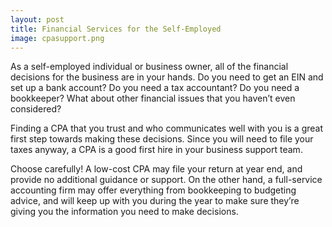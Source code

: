 ```yaml
---
layout: post
title: Financial Services for the Self-Employed
image: cpasupport.png
---
```


As a self-employed individual or business owner, all of the financial decisions for the business are in your hands. Do you need to get an EIN and set up a bank account? Do you need a tax accountant? Do you need a bookkeeper? What about other financial issues that you haven’t even considered?

Finding a CPA that you trust and who communicates well with you is a great first step towards making these decisions. Since you will need to file your taxes anyway, a CPA is a good first hire in your business support team.

Choose carefully! A low-cost CPA may file your return at year end, and provide no additional guidance or support. On the other hand, a full-service accounting firm may offer everything from bookkeeping to budgeting advice, and will keep up with you during the year to make sure they’re giving you the information you need to make decisions.
